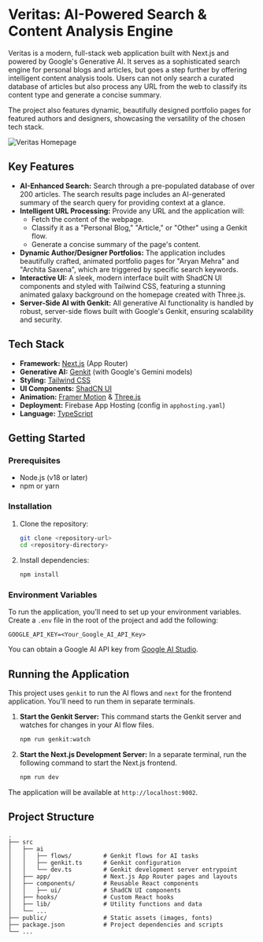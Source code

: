 
# Veritas: AI-Powered Search & Content Analysis Engine

Veritas is a modern, full-stack web application built with Next.js and powered by Google's Generative AI. It serves as a sophisticated search engine for personal blogs and articles, but goes a step further by offering intelligent content analysis tools. Users can not only search a curated database of articles but also process any URL from the web to classify its content type and generate a concise summary.

The project also features dynamic, beautifully designed portfolio pages for featured authors and designers, showcasing the versatility of the chosen tech stack.

![Veritas Homepage](https://storage.googleapis.com/aai-web-samples-test-exp-assets/veritas-screenshot.png)

## Key Features

-   **AI-Enhanced Search:** Search through a pre-populated database of over 200 articles. The search results page includes an AI-generated summary of the search query for providing context at a glance.
-   **Intelligent URL Processing:** Provide any URL and the application will:
    -   Fetch the content of the webpage.
    -   Classify it as a "Personal Blog," "Article," or "Other" using a Genkit flow.
    -   Generate a concise summary of the page's content.
-   **Dynamic Author/Designer Portfolios:** The application includes beautifully crafted, animated portfolio pages for "Aryan Mehra" and "Archita Saxena", which are triggered by specific search keywords.
-   **Interactive UI:** A sleek, modern interface built with ShadCN UI components and styled with Tailwind CSS, featuring a stunning animated galaxy background on the homepage created with Three.js.
-   **Server-Side AI with Genkit:** All generative AI functionality is handled by robust, server-side flows built with Google's Genkit, ensuring scalability and security.

## Tech Stack

-   **Framework:** [Next.js](https://nextjs.org/) (App Router)
-   **Generative AI:** [Genkit](https://firebase.google.com/docs/genkit) (with Google's Gemini models)
-   **Styling:** [Tailwind CSS](https://tailwindcss.com/)
-   **UI Components:** [ShadCN UI](https://ui.shadcn.com/)
-   **Animation:** [Framer Motion](https://www.framer.com/motion/) & [Three.js](https://threejs.org/)
-   **Deployment:** Firebase App Hosting (config in `apphosting.yaml`)
-   **Language:** [TypeScript](https://www.typescriptlang.org/)

## Getting Started

### Prerequisites

-   Node.js (v18 or later)
-   npm or yarn

### Installation

1.  Clone the repository:
    ```bash
    git clone <repository-url>
    cd <repository-directory>
    ```

2.  Install dependencies:
    ```bash
    npm install
    ```

### Environment Variables

To run the application, you'll need to set up your environment variables. Create a `.env` file in the root of the project and add the following:

```
GOOGLE_API_KEY=<Your_Google_AI_API_Key>
```

You can obtain a Google AI API key from [Google AI Studio](https://aistudio.google.com/app/apikey).

## Running the Application

This project uses `genkit` to run the AI flows and `next` for the frontend application. You'll need to run them in separate terminals.

1.  **Start the Genkit Server:**
    This command starts the Genkit server and watches for changes in your AI flow files.
    ```bash
    npm run genkit:watch
    ```

2.  **Start the Next.js Development Server:**
    In a separate terminal, run the following command to start the Next.js frontend.
    ```bash
    npm run dev
    ```

The application will be available at `http://localhost:9002`.

## Project Structure

```
.
├── src
│   ├── ai
│   │   ├── flows/         # Genkit flows for AI tasks
│   │   ├── genkit.ts      # Genkit configuration
│   │   └── dev.ts         # Genkit development server entrypoint
│   ├── app/               # Next.js App Router pages and layouts
│   ├── components/        # Reusable React components
│   │   ├── ui/            # ShadCN UI components
│   ├── hooks/             # Custom React hooks
│   ├── lib/               # Utility functions and data
│   └── ...
├── public/                # Static assets (images, fonts)
├── package.json           # Project dependencies and scripts
└── ...
```
